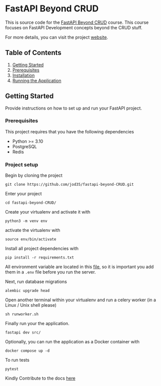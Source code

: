 # FastAPI Beyond CRUD 
This is source code for the [FastAPI Beyond CRUD](https://youtube.com/playlist?list=PLEt8Tae2spYnHy378vMlPH--87cfeh33P&si=rl-08ktaRjcm2aIQ) course. This course focuses on FastAPI Development concepts beyond the CRUD stuff.

For more details, you can visit the project [website](https://jod35.github.io/fastapi-beyond-crud-docs/site/).

## Table of Contents

1. [Getting Started](#getting-started)
2. [Prerequisites](#prerequisites)
3. [Installation](#installation)
4. [Running the Application](#running-the-application)



## Getting Started
Provide instructions on how to set up and run your FastAPI project.

### Prerequisites
This project requires that you have the following dependencies

- Python >= 3.10
- PostgreSQL
- Redis


### Project setup
Begin by cloning the project
```console
git clone https://github.com/jod35/fastapi-beyond-CRUD.git
```
Enter your project
```console
cd fastapi-beyond-CRUD/
```

Create your virtualenv and activate it with
```console
python3 -m venv env 
```
activate the virtualenv with
```console
source env/bin/activate
```
Install all project dependencies with

```console
pip install -r requirements.txt
```

All environment variable are located in this [file](./.env.example
), so it is important you add them in a `.env` file before you run the server.


Next, run database migrations
```console
alembic upgrade head
```

Open another terminal within your virtualenv and run a celery worker (in a Linux / Unix shell please)  
```console
sh runworker.sh
```

Finally run your the application.

```console
fastapi dev src/
```

Optionally, you can run the application as a Docker container with

```console
docker compose up -d
```


To run tests
```console
pytest
```
Kindly Contribute to the docs [here](https://github.com/jod35jon/fastapi-beyond-crud-docs)
